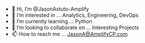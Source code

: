 - 👋 Hi, I’m @JasonAstuto-Amplify
- 👀 I’m interested in ... Analytics, Engineering, DevOps
- 🌱 I’m currently learning ... Python
- 💞️ I’m looking to collaborate on ... Interesting Projects
- 📫 How to reach me ... JasonA@AmplifyCP.com

<!---
JasonAstuto-Amplify/JasonAstuto-Amplify is a ✨ special ✨ repository because its `README.md` (this file) appears on your GitHub profile.
You can click the Preview link to take a look at your changes.
--->
